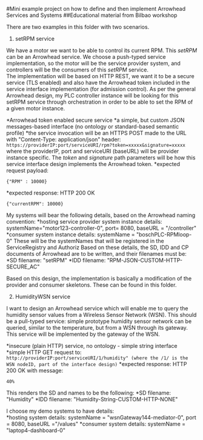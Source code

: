 #Mini example project on how to define and then implement Arrowhead Services and Systems
##Educational material from Bilbao workshop

There are two examples in this folder with two scenarios. 

1. setRPM service

We have a motor we want to be able to control its current RPM. This _setRPM_ can be an Arrowhead service. 
We choose a push-typed service implementation, so the motor will be the service provider system, and controllers will be the consumers of this _setRPM_ service.  
The implementation will be based on HTTP REST, we want it to be a secure service (TLS enabled) and also have the Arrowhead token included in the service interface implementation (for admission control). 
As per the general Arrowhead design, my PLC controller instance will be looking for this setRPM service through orchestration in order to be able to set the RPM of a given motor instance. 

  *Arrowhead token enabled secure service
  *a simple, but custom JSON messages-based interface (no ontology or standard-based semantic profile)
  *the service invocation will be an HTTPS POST  made to the URL with "Content-Type: application/json" header:
    ```
    https://providerIP:port/serviceURI/rpm?token=xxxxx&signature=xxxxx
    ```
  where the providerIP, port and serviceURI (baseURL) will be provider instance specific. The _token_ and _signature_ path parameters will be how this service interface design implements the Arrowhead token. 
  *expected request payload:
  ```
  {"RPM" : 10000}
  ```
  *expected response: HTTP 200 OK 
  ```
  {"currentRPM": 10000}
  ```
  
My systems will bear the following details, based on the Arrowhead naming convention: 
  *hosting service provider system instance details: systemName="motor123-controller-0", port= 8080, baseURL = "/controller"
  *consumer system instance details: systemName = "boschPLC-RPMloop-0"
These will be the systemNames that will be registered in the ServiceRegistry and Authoriz
 Based on these details, the SD, IDD and CP documents of Arrowhead are to be written, and their filenames must be: 
  *SD filename: "setRPM"
  *IDD filename: "RPM-JSON-CUSTOM-HTTP-SECURE_AC"
  
 Based on this design, the implementation is basically a modification of the provider and consumer skeletons. These can be found in this folder. 

2. HumidityWSN service

I want to design an Arrowhead service which will enable me to query the humidity sensor values from a Wireless Sensor Network (WSN). 
This should be a pull-typed service: simple prototype humidity sensor network can be queried, similar to the temperature, but from a WSN through its gateway.  This service will be implemented by the gateway of the WSN. 


  *insecure (plain HTTP) service, no ontology - simple string interface
  *simple HTTP GET request to: 
    ```
    http://providerIP:port/serviceURI/1/humidity" (where the /1/ is the WSN nodeID, part of the interface design)
    ```
  *expected response: HTTP 200 OK with message: 
  ```
  40%
  ```
  
This renders the SD and  names to be the following: 
  *SD filename: "Humidity"
  *IDD filename: "Humidity-String-CUSTOM-HTTP-NONE"
  
I choose my demo systems to have details:  
  *hosting system details: systemName = "wsnGateway144-mediator-0", port = 8080, baseURL ="/values"
  *consumer system details: systemName = "laptop4-dashboard-0"


